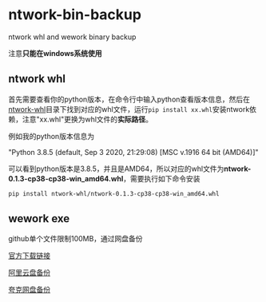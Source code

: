 # ntwork-bin-backup
ntwork whl and wework binary backup

注意**只能在windows系统使用**

## ntwork whl

首先需要查看你的python版本，在命令行中输入python查看版本信息，然后在[ntwork-whl](./ntwork-whl)目录下找到对应的whl文件，运行`pip install xx.whl`安装ntwork依赖，注意"xx.whl"更换为whl文件的**实际路径**。

例如我的python版本信息为

"Python 3.8.5 (default, Sep  3 2020, 21:29:08) [MSC v.1916 64 bit (AMD64)]"

可以看到python版本是3.8.5，并且是AMD64，所以对应的whl文件为**ntwork-0.1.3-cp38-cp38-win_amd64.whl**，需要执行如下命令安装
```sh
pip install ntwork-whl/ntwork-0.1.3-cp38-cp38-win_amd64.whl
```

## wework exe
github单个文件限制100MB，通过网盘备份

[官方下载链接](https://dldir1.qq.com/wework/work_weixin/WeCom_4.0.8.6027.exe)

[阿里云盘备份](https://www.alipan.com/s/UxQHrZ5WoxS)

[夸克网盘备份](https://pan.quark.cn/s/1d06b91b40af)
